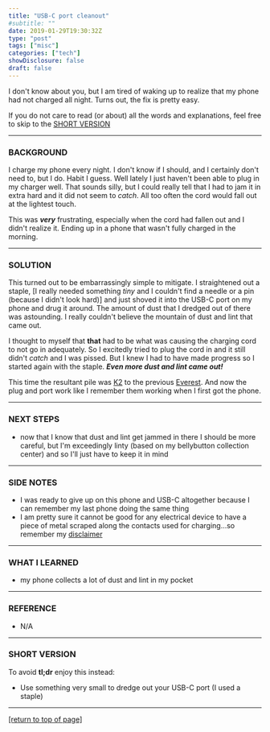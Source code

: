 ```yaml
---
title: "USB-C port cleanout"
#subtitle: ""
date: 2019-01-29T19:30:32Z
type: "post"
tags: ["misc"]
categories: ["tech"]
showDisclosure: false
draft: false
---
```


I don't know about you, but I am tired of waking up to realize that my phone had
not charged all night.  Turns out, the fix is pretty easy.<!--more-->

If you do not care to read (or about) all the words and explanations, feel free
to skip to the [SHORT VERSION](#tldr)

---

### BACKGROUND

I charge my phone every night.  I don't know if I should, and I certainly don't
need to, but I do.  Habit I guess.  Well lately I just haven't been able to plug
in my charger well.  That sounds silly, but I could really tell that I had to
jam it in extra hard and it did not seem to *catch*.  All too often the cord
would fall out at the lightest touch.

This was ***very*** frustrating, especially when the cord had fallen out and I
didn't realize it.  Ending up in a phone that wasn't fully charged in the
morning.

---

### SOLUTION

This turned out to be embarrassingly simple to mitigate.  I straightened out a
staple, [I really needed something *tiny* and I couldn't find a needle or a pin
(because I didn't look hard)] and just shoved it into the USB-C port on my phone
and drug it around.  The amount of dust that I dredged out of there was
astounding.  I really couldn't believe the mountain of dust and lint that came
out.

I thought to myself that **that** had to be what was causing the charging cord
to not go in adequately.  So I excitedly tried to plug the cord in and it still
didn't *catch* and I was pissed.  But I knew I had to have made progress so I
started again with the staple.  ***Even more dust and lint came out!***  

This time the resultant pile was [K2](https://en.wikipedia.org/wiki/K2) to the
previous [Everest](https://en.wikipedia.org/wiki/Mount_Everest).  And now the
plug and port work like I remember them working when I first got the phone.

---

### NEXT STEPS

* now that I know that dust and lint get jammed in there I should be more
  careful, but I'm exceedingly linty (based on my bellybutton collection center)
  and so I'll just have to keep it in mind

---

### SIDE NOTES

* I was ready to give up on this phone and USB-C altogether because I can
  remember my last phone doing the same thing
* I am pretty sure it cannot be good for any electrical device to have a piece
  of metal scraped along the contacts used for charging...so remember my
  [disclaimer](/page/disclosure)

---

### WHAT I LEARNED

* my phone collects a lot of dust and lint in my pocket

---

### REFERENCE

<div id="tldr"></div>

* N/A

---

### SHORT VERSION

To avoid **tl;dr** enjoy this instead:

* Use something very small to dredge out your USB-C port (I used a staple)

---

[[return to top of page]](#)
